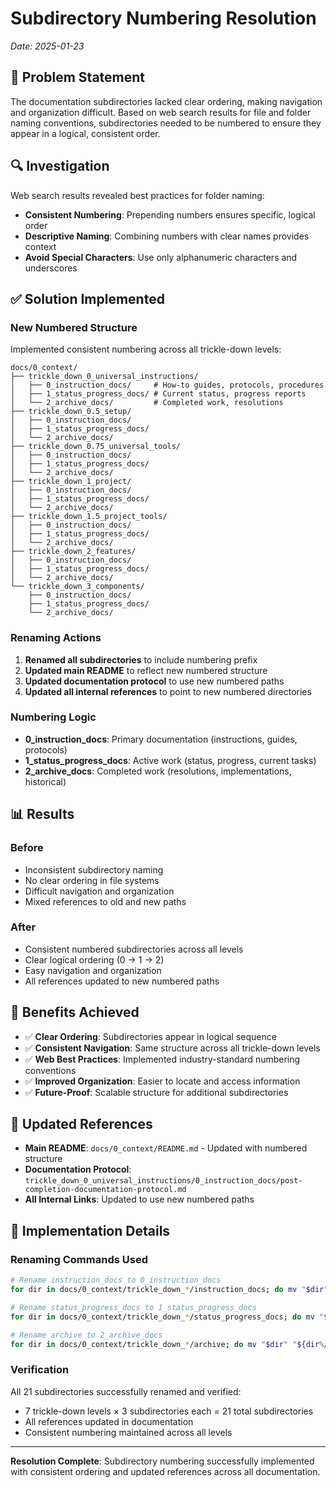 # Subdirectory Numbering Resolution
*Date: 2025-01-23*

## 🎯 Problem Statement

The documentation subdirectories lacked clear ordering, making navigation and organization difficult. Based on web search results for file and folder naming conventions, subdirectories needed to be numbered to ensure they appear in a logical, consistent order.

## 🔍 Investigation

Web search results revealed best practices for folder naming:
- **Consistent Numbering**: Prepending numbers ensures specific, logical order
- **Descriptive Naming**: Combining numbers with clear names provides context
- **Avoid Special Characters**: Use only alphanumeric characters and underscores

## ✅ Solution Implemented

### **New Numbered Structure**
Implemented consistent numbering across all trickle-down levels:

```
docs/0_context/
├── trickle_down_0_universal_instructions/
│   ├── 0_instruction_docs/     # How-to guides, protocols, procedures
│   ├── 1_status_progress_docs/ # Current status, progress reports
│   └── 2_archive_docs/         # Completed work, resolutions
├── trickle_down_0.5_setup/
│   ├── 0_instruction_docs/
│   ├── 1_status_progress_docs/
│   └── 2_archive_docs/
├── trickle_down_0.75_universal_tools/
│   ├── 0_instruction_docs/
│   ├── 1_status_progress_docs/
│   └── 2_archive_docs/
├── trickle_down_1_project/
│   ├── 0_instruction_docs/
│   ├── 1_status_progress_docs/
│   └── 2_archive_docs/
├── trickle_down_1.5_project_tools/
│   ├── 0_instruction_docs/
│   ├── 1_status_progress_docs/
│   └── 2_archive_docs/
├── trickle_down_2_features/
│   ├── 0_instruction_docs/
│   ├── 1_status_progress_docs/
│   └── 2_archive_docs/
└── trickle_down_3_components/
    ├── 0_instruction_docs/
    ├── 1_status_progress_docs/
    └── 2_archive_docs/
```

### **Renaming Actions**
1. **Renamed all subdirectories** to include numbering prefix
2. **Updated main README** to reflect new numbered structure
3. **Updated documentation protocol** to use new numbered paths
4. **Updated all internal references** to point to new numbered directories

### **Numbering Logic**
- **0_instruction_docs**: Primary documentation (instructions, guides, protocols)
- **1_status_progress_docs**: Active work (status, progress, current tasks)
- **2_archive_docs**: Completed work (resolutions, implementations, historical)

## 📊 Results

### **Before**
- Inconsistent subdirectory naming
- No clear ordering in file systems
- Difficult navigation and organization
- Mixed references to old and new paths

### **After**
- Consistent numbered subdirectories across all levels
- Clear logical ordering (0 → 1 → 2)
- Easy navigation and organization
- All references updated to new numbered paths

## 🚀 Benefits Achieved

- ✅ **Clear Ordering**: Subdirectories appear in logical sequence
- ✅ **Consistent Navigation**: Same structure across all trickle-down levels
- ✅ **Web Best Practices**: Implemented industry-standard numbering conventions
- ✅ **Improved Organization**: Easier to locate and access information
- ✅ **Future-Proof**: Scalable structure for additional subdirectories

## 📁 Updated References

- **Main README**: `docs/0_context/README.md` - Updated with numbered structure
- **Documentation Protocol**: `trickle_down_0_universal_instructions/0_instruction_docs/post-completion-documentation-protocol.md`
- **All Internal Links**: Updated to use new numbered paths

## 🎯 Implementation Details

### **Renaming Commands Used**
```bash
# Rename instruction_docs to 0_instruction_docs
for dir in docs/0_context/trickle_down_*/instruction_docs; do mv "$dir" "${dir%/*}/0_instruction_docs"; done

# Rename status_progress_docs to 1_status_progress_docs
for dir in docs/0_context/trickle_down_*/status_progress_docs; do mv "$dir" "${dir%/*}/1_status_progress_docs"; done

# Rename archive to 2_archive_docs
for dir in docs/0_context/trickle_down_*/archive; do mv "$dir" "${dir%/*}/2_archive_docs"; done
```

### **Verification**
All 21 subdirectories successfully renamed and verified:
- 7 trickle-down levels × 3 subdirectories each = 21 total subdirectories
- All references updated in documentation
- Consistent numbering maintained across all levels

---

**Resolution Complete**: Subdirectory numbering successfully implemented with consistent ordering and updated references across all documentation.

